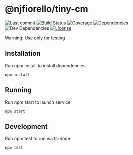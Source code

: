 # @njfiorello/tiny-cm
![Last commit](https://img.shields.io/github/last-commit/melgish/tiny-cm)
![Build Status](https://github.com/melgish/tiny-cm/workflows/build/badge.svg?branch=main)
[![Coverage](https://codecov.io/gh/melgish/tiny-cm/branch/main/graph/badge.svg?token=40H9P8IZRC)](https://codecov.io/gh/melgish/tiny-cm)
![Dependencies](https://david-dm.org/melgish/tiny-cm.svg)
![Dev Dependencies](https://david-dm.org/melgish/tiny-cm/dev-status.svg)
[![License](https://shields.io/github/license/melgish/tiny-cm)](./LICENSE)

Warning: Use only for testing

## Installation

Run npm install to install dependencies

`npm install`

## Running

Run npm start to launch service

`npm start`

## Development

Run npm test to run via ts-node

`npm test`
